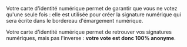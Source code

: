 Votre carte d'identité numérique permet de garantir que vous ne votez qu'une seule fois : elle est utilisée pour créer la signature numérique qui sera écrite dans le bordereau d'émargement numérique.

Votre carte d'identité numérique permet de retrouver vos signatures numériques, mais pas l'inverse : **votre vote est donc 100% anonyme**.